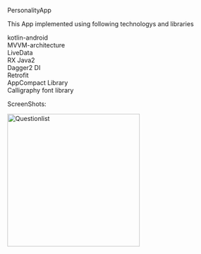 PersonalityApp<br>

This App implemented using following technologys and libraries<br>

kotlin-android<br>
MVVM-architecture<br>
LiveData<br>
RX Java2<br>
Dagger2 DI<br>
Retrofit<br>
AppCompact Library<br>
Calligraphy font library<br>

ScreenShots:
<p >
  <img src="https://user-images.githubusercontent.com/2506261/47666065-efd99880-dba2-11e8-8ec3-0fe8f06ffd46.gif" width="300" title="Questionlist">
